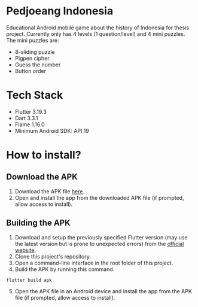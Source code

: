 # Pedjoeang Indonesia

Educational Android mobile game about the history of Indonesia for thesis project. Currently only has 4 levels (1 question/level) and 4 mini puzzles.
The mini puzzles are:
- 8-sliding puzzle
- Pigpen cipher
- Guess the number
- Button order

# Tech Stack
- Flutter 3.19.3
- Dart 3.3.1
- Flame 1.16.0
- Minimum Android SDK: API 19

# How to install?
## Download the APK
1. Download the APK file [here](https://gtxdread.itch.io/pedjoeang-indonesia).
2. Open and install the app from the downloaded APK file (if prompted, allow access to install).

## Building the APK
1. Download and setup the previously specified Flutter version (may use the latest version but is prone to unexpected errors) from the [official website](https://docs.flutter.dev/get-started/install).
3. Clone this project's repository.
3. Open a command-line interface in the root folder of this project.
4. Build the APK by running this command.
```
flutter build apk
```
5. Open the APK file in an Android device and install the app from the APK file (if prompted, allow access to install).